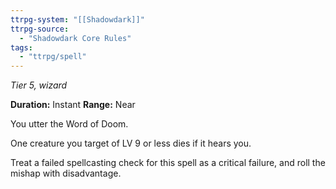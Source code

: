 ```yaml
---
ttrpg-system: "[[Shadowdark]]"
ttrpg-source: 
  - "Shadowdark Core Rules"
tags:
  - "ttrpg/spell"
---
```

*Tier 5, wizard*

**Duration:** Instant
**Range:** Near

You utter the Word of Doom.

One creature you target of LV 9 or less dies if it hears you.

Treat a failed spellcasting check for this spell as a critical failure, and roll the mishap with disadvantage.


